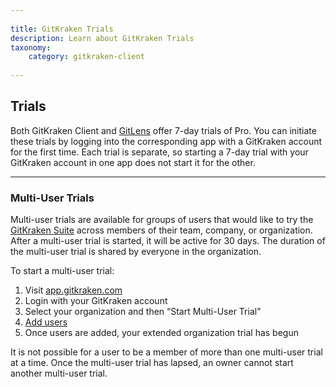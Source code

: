 ```yaml
--- 
 
title: GitKraken Trials 
description: Learn about GitKraken Trials 
taxonomy: 
    category: gitkraken-client 
     
--- 
```

 
## Trials 
Both GitKraken Client and [GitLens](https://help.gitkraken.com/gitlens/gitlens-home/) offer 7-day trials of Pro. You can initiate these trials by logging into the corresponding app with a GitKraken account for the first time. Each trial is separate, so starting a 7-day trial with your GitKraken account in one app does not start it for the other. 
 
*** 
 
### Multi-User Trials 
Multi-user trials are available for groups of users that would like to try the [GitKraken Suite](http://www.gitkraken.com/suite) across members of their team, company, or organization. After a multi-user trial is started, it will be active for 30 days. The duration of the multi-user trial is shared by everyone in the organization. 
 
To start a multi-user trial: 
 
1. Visit [app.gitkraken.com](https://app.gitkraken.com/) 
2. Login with your GitKraken account 
3. Select your organization and then “Start Multi-User Trial"
5. [Add users](/gitkraken-client/gitkraken-organization/#add-users) 
6. Once users are added, your extended organization trial has begun 
 
<div class='callout callout--basic'> 
   	<p>It is not possible for a user to be a member of more than one multi-user trial at a time. Once the multi-user trial has lapsed, an owner cannot start another multi-user trial.</p> 
</div> 